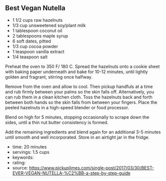 Best Vegan Nutella
-----

- 1 1/2 cups raw hazelnuts
- 1/3 cup unsweetened soy/plant milk
- 1 tablespoon coconut oil
- 2 tablespoons maple syrup
- 6 soft dates, pitted
- 1/3 cup cocoa powder
- 1 teaspoon vanilla extract
- 1/4 teaspoon salt
<!-- -->

Preheat the oven to 350 F/ 180 C. Spread the hazelnuts onto a cookie sheet with baking paper underneath and bake for 10-12 minutes, until lightly golden and fragrant, stirring once halfway. 

Remove from the oven and allow to cool. Then pickup handfuls at a time and rub firmly between your palms so the skin falls off. Alternatively, you can rub them in a clean kitchen cloth. Toss the hazelnuts back and forth between both hands so the skin falls from between your fingers. Place the peeled hazelnuts in a high-speed blender or food processor. 

Blend on high for 5 minutes, stopping occasionally to scrape down the sides, until a thin nut butter consistency is formed. 

Add the remaining ingredients and blend again for an additional 3-5 minutes until smooth and well incorporated. Store in an airtight jar in the fridge.

- time: 20 minutes
- servings: 1.5 cups 
- keywords:
- rating:
- source: https://www.pickuplimes.com/single-post/2017/03/30/BEST-EVER-VEGAN-NUTELLA-%C2%BB-a-step-by-step-guide
